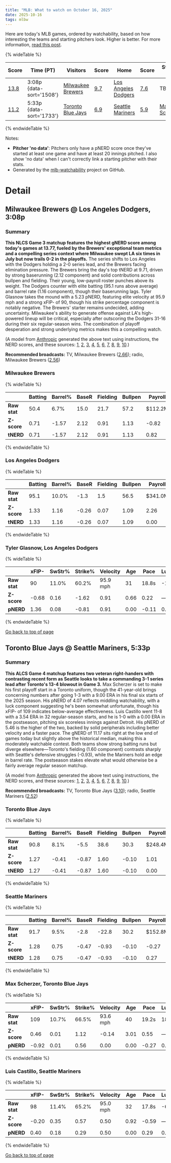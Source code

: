 ```yaml
---
title: "MLB: What to watch on October 16, 2025"
date: 2025-10-16
tags: mlbw
---
```


Here are today's MLB games, ordered by watchability, based on how interesting the teams and starting pitchers look. Higher is better. For more information, [read this post](https://andrewenfield.com/blog/2025/08/07/how-to-choose-which-baseball-game-to-watch).


{% wideTable %}

| Score | Time (PT) | Visitors | Score | Home | Score | Starter (V) | Score | Starter (H) | Score |
|-------|------------|----------|-------|------|-------|-------------|-------|-------------|-------|
| [13.8](#milwaukee-brewers-los-angeles-dodgers-3-08p) | 3:08p {data-sort='1508'} | [Milwaukee Brewers](https://www.fangraphs.com/teams/brewers/stats) | [9.7](#milwaukee-brewers) | [Los Angeles Dodgers](https://www.fangraphs.com/teams/dodgers/stats) | [7.6](#los-angeles-dodgers) | TBD | No data | [Tyler Glasnow](https://www.fangraphs.com/search?q=Glasnow) | [5.2](#tyler-glasnow-los-angeles-dodgers) |
| [11.2](#toronto-blue-jays-seattle-mariners-5-33p) | 5:33p {data-sort='1733'} | [Toronto Blue Jays](https://www.fangraphs.com/teams/blue-jays/stats) | [6.9](#toronto-blue-jays) | [Seattle Mariners](https://www.fangraphs.com/teams/mariners/stats) | [5.9](#seattle-mariners) | [Max Scherzer](https://www.fangraphs.com/search?q=Scherzer) | [4.1](#max-scherzer-toronto-blue-jays) | [Luis Castillo](https://www.fangraphs.com/search?q=Castillo) | [5.5](#luis-castillo-seattle-mariners) |
{% endwideTable %}

Notes:

- **Pitcher 'no data'**: Pitchers only have a pNERD score once they've started at least one game and have at least 20 innings pitched. I also show 'no data' when I can't correctly link a starting pitcher with their stats.
- Generated by the [mlb-watchability](https://github.com/aenfield/mlb-watchability) project on GitHub.


# Detail

## Milwaukee Brewers @ Los Angeles Dodgers, 3:08p

### Summary

**This NLCS Game 3 matchup features the highest gNERD score among today's games at 13.77, fueled by the Brewers' exceptional team metrics and a compelling series context where Milwaukee swept LA six times in July but now trails 0-2 in the playoffs.** The series shifts to Los Angeles with the Dodgers holding a 2-0 series lead, and the Brewers facing elimination pressure. The Brewers bring the day's top tNERD at 9.71, driven by strong baserunning (2.12 component) and solid contributions across bullpen and fielding. Their young, low-payroll roster punches above its weight. The Dodgers counter with elite batting (95.1 runs above average) and barrel rate (1.16 component), though their baserunning lags. Tyler Glasnow takes the mound with a 5.23 pNERD, featuring elite velocity at 95.9 mph and a strong xFIP- of 90, though his strike percentage component is notably negative. The Brewers' starter remains undecided, adding uncertainty. Milwaukee's ability to generate offense against LA's high-powered lineup will be critical, especially after outscoring the Dodgers 31-16 during their six regular-season wins. The combination of playoff desperation and strong underlying metrics makes this a compelling watch.

(A model from [Anthropic](https://www.anthropic.com) generated the above text using instructions, the NERD scores, and these sources: [1](https://www.foxsports.com/live-blog/mlb/dodgers-vs-brewers-live-updates-score-la-milwaukee-face-off-nlcs-game-2), [2](https://www.mlb.com/stories/game/813034), [3](https://www.cbssports.com/mlb/news/explaining-that-wild-brewers-double-play-vs-dodgers-in-nlcs-game-1-and-what-the-rules-say/), [4](https://dodgersnation.com/dodgers-robbed-of-multiple-runs-on-controversial-sal-frelick-defensive-play-in-nlcs-game-1/2025/10/13/), [5](https://www.outkick.com/sports/brewers-pull-off-all-time-crazy-double-play-against-dodgers), [6](https://www.mlb.com/news/near-home-run-in-nlcs-game-1-causes-chaos-on-basepaths), [7](https://www.truebluela.com/los-angeles-dodgers-news-notes/105670/dodgers-brewers-nlcs-2025), [8](https://sports.yahoo.com/mlb/breaking-news/live/mlb-playoffs-2025-blake-snell-stymies-brewers-with-1-hit-gem-to-secure-nlcs-game-1-thriller-for-dodgers-233012922.html), [9](https://www.espn.com/mlb/story/_/id/46588442/brewers-pull-wild-double-play-vs-dodgers-nlcs-game-1), [10](https://www.espn.com/mlb/game/_/gameId/401809292/brewers-dodgers).)

**Recommended broadcasts:** TV, Milwaukee Brewers ([2.66](https://awfulannouncing.com/orig/2025-mlb-local-broadcaster-rankings.html)); radio, Milwaukee Brewers ([2.56](https://awfulannouncing.com/orig/2025-mlb-local-radio-booth-rankings-miller-rose-hughes-hamilton.html))

### Milwaukee Brewers

{% wideTable %}

|              | Batting | Barrel% | BaseR | Fielding | Bullpen | Payroll | Age   | Luck | TV | Radio | C | Total |
| ------------ | ------- | ------- | ----- | -------- | ------- | ------- | ----- | ---- | -- | ----- | - | ----- |
| **Raw stat** | 50.4 | 6.7% | 15.0 | 21.7 | 57.2 | $112.2M | 27.6 | -26.0 | 2.66 | 2.56 | — | — |
| **Z-score** | 0.71 | -1.57 | 2.12 | 0.91 | 1.13 | -0.82 | -1.14 | -1.15 | 0.53 | 0.37 | — | — |
| **tNERD** | 0.71 | -1.57 | 2.12 | 0.91 | 1.13 | 0.82 | 1.14 | 0.00 | 0.27 | 0.18 | 4.00 | 9.71 |
{% endwideTable %}

### Los Angeles Dodgers

{% wideTable %}

|              | Batting | Barrel% | BaseR | Fielding | Bullpen | Payroll | Age   | Luck | TV | Radio | C | Total |
| ------------ | ------- | ------- | ----- | -------- | ------- | ------- | ----- | ---- | -- | ----- | - | ----- |
| **Raw stat** | 95.1 | 10.0% | -1.3 | 1.5 | 56.5 | $341.0M | 29.6 | -3.0 | 2.45 | 2.51 | — | — |
| **Z-score** | 1.33 | 1.16 | -0.26 | 0.07 | 1.09 | 2.26 | 0.89 | -0.14 | 0.12 | 0.26 | — | — |
| **tNERD** | 1.33 | 1.16 | -0.26 | 0.07 | 1.09 | 0.00 | 0.00 | 0.00 | 0.06 | 0.13 | 4.00 | 7.60 |
{% endwideTable %}

### Tyler Glasnow, Los Angeles Dodgers

{% wideTable %}

|              | xFIP- | SwStr% | Strike% | Velocity | Age   | Pace  | Luck | KN%  | C | Total |
| ------------ | ----- | ------ | ------- | -------- | ----- | ----- | ---- | ---- | - | ----- |
| **Raw stat** | 90 | 11.0% | 60.2% | 95.9 mph | 31 | 18.8s | -14 | 0.0% | — | — |
| **Z-score** | -0.68 | 0.16 | -1.62 | 0.91 | 0.66 | 0.22 | — | — | — | — |
| **pNERD** | 1.36 | 0.08 | -0.81 | 0.91 | 0.00 | -0.11 | 0.00 | 0.00 | 3.80 | 5.23 |
{% endwideTable %}


[Go back to top of page](#)

## Toronto Blue Jays @ Seattle Mariners, 5:33p

### Summary

**This ALCS Game 4 matchup features two veteran right-handers with contrasting recent form as Seattle looks to take a commanding 3-1 series lead after Toronto's 13-4 blowout in Game 3.** Max Scherzer is set to make his first playoff start in a Toronto uniform, though the 41-year-old brings concerning numbers after going 1-3 with a 9.00 ERA in his final six starts of the 2025 season. His pNERD of 4.07 reflects middling watchability, with a luck component suggesting he's been somewhat unfortunate, though his xFIP- of 109 indicates below-average effectiveness. Luis Castillo went 11-8 with a 3.54 ERA in 32 regular-season starts, and he is 1-0 with a 0.00 ERA in the postseason, pitching six scoreless innings against Detroit. His pNERD of 5.46 is the higher of the two, backed by solid peripherals including better velocity and a faster pace. The gNERD of 11.17 sits right at the low end of games today but slightly above the historical median, making this a moderately watchable contest. Both teams show strong batting runs but diverge elsewhere—Toronto's fielding (1.60 component) contrasts sharply with Seattle's defensive struggles (-0.93), while the Mariners hold an edge in barrel rate. The postseason stakes elevate what would otherwise be a fairly average regular season matchup.

(A model from [Anthropic](https://www.anthropic.com) generated the above text using instructions, the NERD scores, and these sources: [1](https://www.cp24.com/news/sports/2025/10/16/scherzer-blue-jays-look-to-even-up-alcs-at-2-2-against-mariners/), [2](https://740thefan.com/2025/10/16/max-scherzer-eager-for-jays-postseason-debut-in-alcs-game-4/), [3](https://www.nbcsports.com/betting/mlb/news/blue-jays-at-mariners-alcs-game-4-prediction-odds-expert-picks-starting-pitchers-trends-and-stats), [4](https://ca.sports.yahoo.com/news/mariners-lead-blue-jays-2-080304611.html), [5](https://www.bleachernation.com/picks/2025/10/16/mariners-vs-blue-jays-prediction-expert-picks-odds-stats-best-bets-alcs-game-4/), [6](https://knupsports.com/seattle-mariners-vs-toronto-blue-jays-prediction-betting-tips-10-16-2025/), [7](https://ca.sports.yahoo.com/news/scherzer-blue-jays-look-even-090015779.html), [8](https://www.espn.com/mlb/story/_/id/46597723/blue-jays-max-scherzer-start-game-4-alcs-vs-mariners), [9](https://sports.yahoo.com/mlb/live/mlb-playoffs-2025-blue-jays-vs-mariners-lineups-news-live-updates-as-seattle-seeks-3-0-start-in-alcs-231503306.html), [10](https://www.cbssports.com/mlb/news/mariners-vs-blue-jays-alcs-schedule-prediction-odds-tv-channel/).)

**Recommended broadcasts:** TV, Toronto Blue Jays ([3.10](https://awfulannouncing.com/orig/2025-mlb-local-broadcaster-rankings.html)); radio, Seattle Mariners ([2.52](https://awfulannouncing.com/orig/2025-mlb-local-radio-booth-rankings-miller-rose-hughes-hamilton.html))

### Toronto Blue Jays

{% wideTable %}

|              | Batting | Barrel% | BaseR | Fielding | Bullpen | Payroll | Age   | Luck | TV | Radio | C | Total |
| ------------ | ------- | ------- | ----- | -------- | ------- | ------- | ----- | ---- | -- | ----- | - | ----- |
| **Raw stat** | 90.8 | 8.1% | -5.5 | 38.6 | 30.3 | $248.4M | 29.6 | 17.0 | 3.10 | 2.39 | — | — |
| **Z-score** | 1.27 | -0.41 | -0.87 | 1.60 | -0.10 | 1.01 | 0.89 | 0.74 | 1.40 | 0.01 | — | — |
| **tNERD** | 1.27 | -0.41 | -0.87 | 1.60 | -0.10 | 0.00 | 0.00 | 0.74 | 0.70 | 0.00 | 4.00 | 6.95 |
{% endwideTable %}

### Seattle Mariners

{% wideTable %}

|              | Batting | Barrel% | BaseR | Fielding | Bullpen | Payroll | Age   | Luck | TV | Radio | C | Total |
| ------------ | ------- | ------- | ----- | -------- | ------- | ------- | ----- | ---- | -- | ----- | - | ----- |
| **Raw stat** | 91.7 | 9.5% | -2.8 | -22.8 | 30.2 | $152.8M | 28.2 | 9.0 | 2.35 | 2.52 | — | — |
| **Z-score** | 1.28 | 0.75 | -0.47 | -0.93 | -0.10 | -0.27 | -0.53 | 0.39 | -0.07 | 0.28 | — | — |
| **tNERD** | 1.28 | 0.75 | -0.47 | -0.93 | -0.10 | 0.27 | 0.53 | 0.39 | 0.00 | 0.14 | 4.00 | 5.87 |
{% endwideTable %}

### Max Scherzer, Toronto Blue Jays

{% wideTable %}

|              | xFIP- | SwStr% | Strike% | Velocity | Age   | Pace  | Luck | KN%  | C | Total |
| ------------ | ----- | ------ | ------- | -------- | ----- | ----- | ---- | ---- | - | ----- |
| **Raw stat** | 109 | 10.7% | 66.5% | 93.6 mph | 40 | 19.2s | 18 | 0.0% | — | — |
| **Z-score** | 0.46 | 0.01 | 1.12 | -0.14 | 3.01 | 0.55 | — | — | — | — |
| **pNERD** | -0.92 | 0.01 | 0.56 | 0.00 | 0.00 | -0.27 | 0.90 | 0.00 | 3.80 | 4.07 |
{% endwideTable %}

### Luis Castillo, Seattle Mariners

{% wideTable %}

|              | xFIP- | SwStr% | Strike% | Velocity | Age   | Pace  | Luck | KN%  | C | Total |
| ------------ | ----- | ------ | ------- | -------- | ----- | ----- | ---- | ---- | - | ----- |
| **Raw stat** | 98 | 11.4% | 65.2% | 95.0 mph | 32 | 17.8s | -6 | 0.0% | — | — |
| **Z-score** | -0.20 | 0.35 | 0.57 | 0.50 | 0.92 | -0.59 | — | — | — | — |
| **pNERD** | 0.40 | 0.18 | 0.29 | 0.50 | 0.00 | 0.29 | 0.00 | 0.00 | 3.80 | 5.46 |
{% endwideTable %}


[Go back to top of page](#)

